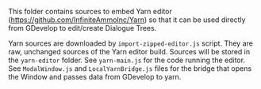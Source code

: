 This folder contains sources to embed Yarn editor (https://github.com/InfiniteAmmoInc/Yarn) so that it can
be used directly from GDevelop to edit/create Dialogue Trees.

Yarn sources are downloaded by `import-zipped-editor.js` script. They are raw, unchanged sources
of the Yarn editor build. Sources will be stored in the `yarn-editor` folder.
See `yarn-main.js` for the code running the editor.
See `ModalWindow.js` and `LocalYarnBridge.js` files for the bridge that opens the Window and passes data from GDevelop to yarn.

